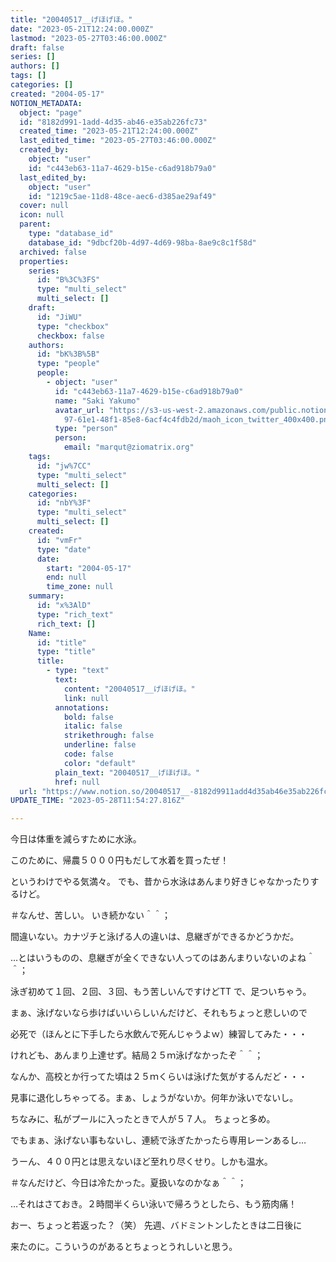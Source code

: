 ```yaml
---
title: "20040517__げほげほ。"
date: "2023-05-21T12:24:00.000Z"
lastmod: "2023-05-27T03:46:00.000Z"
draft: false
series: []
authors: []
tags: []
categories: []
created: "2004-05-17"
NOTION_METADATA:
  object: "page"
  id: "8182d991-1add-4d35-ab46-e35ab226fc73"
  created_time: "2023-05-21T12:24:00.000Z"
  last_edited_time: "2023-05-27T03:46:00.000Z"
  created_by:
    object: "user"
    id: "c443eb63-11a7-4629-b15e-c6ad918b79a0"
  last_edited_by:
    object: "user"
    id: "1219c5ae-11d8-48ce-aec6-d385ae29af49"
  cover: null
  icon: null
  parent:
    type: "database_id"
    database_id: "9dbcf20b-4d97-4d69-98ba-8ae9c8c1f58d"
  archived: false
  properties:
    series:
      id: "B%3C%3FS"
      type: "multi_select"
      multi_select: []
    draft:
      id: "JiWU"
      type: "checkbox"
      checkbox: false
    authors:
      id: "bK%3B%5B"
      type: "people"
      people:
        - object: "user"
          id: "c443eb63-11a7-4629-b15e-c6ad918b79a0"
          name: "Saki Yakumo"
          avatar_url: "https://s3-us-west-2.amazonaws.com/public.notion-static.com/3ad1c4\
            97-61e1-48f1-85e8-6acf4c4fdb2d/maoh_icon_twitter_400x400.png"
          type: "person"
          person:
            email: "marqut@ziomatrix.org"
    tags:
      id: "jw%7CC"
      type: "multi_select"
      multi_select: []
    categories:
      id: "nbY%3F"
      type: "multi_select"
      multi_select: []
    created:
      id: "vmFr"
      type: "date"
      date:
        start: "2004-05-17"
        end: null
        time_zone: null
    summary:
      id: "x%3AlD"
      type: "rich_text"
      rich_text: []
    Name:
      id: "title"
      type: "title"
      title:
        - type: "text"
          text:
            content: "20040517__げほげほ。"
            link: null
          annotations:
            bold: false
            italic: false
            strikethrough: false
            underline: false
            code: false
            color: "default"
          plain_text: "20040517__げほげほ。"
          href: null
  url: "https://www.notion.so/20040517__-8182d9911add4d35ab46e35ab226fc73"
UPDATE_TIME: "2023-05-28T11:54:27.816Z"

---
```

<link rel="stylesheet" href="https://cdn.jsdelivr.net/npm/katex@0.16.2/dist/katex.min.css" integrity="sha384-bYdxxUwYipFNohQlHt0bjN/LCpueqWz13HufFEV1SUatKs1cm4L6fFgCi1jT643X" crossorigin="anonymous">


今日は体重を減らすために水泳。


このために、帰農５０００円もだして水着を買ったぜ！


というわけでやる気満々。 でも、昔から水泳はあんまり好きじゃなかったりするけど。


＃なんせ、苦しい。 いき続かない＾＾；


間違いない。カナヅチと泳げる人の違いは、息継ぎができるかどうかだ。


…とはいうものの、息継ぎが全くできない人ってのはあんまりいないのよね＾＾；


泳ぎ初めて１回、２回、３回、もう苦しいんですけどTT で、足ついちゃう。


まぁ、泳げないなら歩けばいいらしいんだけど、それもちょっと悲しいので


必死で（ほんとに下手したら水飲んで死んじゃうよｗ）練習してみた・・・


けれども、あんまり上達せず。結局２５ｍ泳げなかったぞ＾＾；


なんか、高校とか行ってた頃は２５ｍくらいは泳げた気がするんだど・・・


見事に退化しちゃってる。まぁ、しょうがないか。何年か泳いでないし。


ちなみに、私がプールに入ったときで人が５７人。 ちょっと多め。


でもまぁ、泳げない事もないし、連続で泳ぎたかったら専用レーンあるし…


うーん、４００円とは思えないほど至れり尽くせり。しかも温水。


＃なんだけど、今日は冷たかった。夏扱いなのかなぁ＾＾；


…それはさておき。２時間半くらい泳いで帰ろうとしたら、もう筋肉痛！


おー、ちょっと若返った？（笑） 先週、バドミントンしたときは二日後に


来たのに。こういうのがあるとちょっとうれしいと思う。

